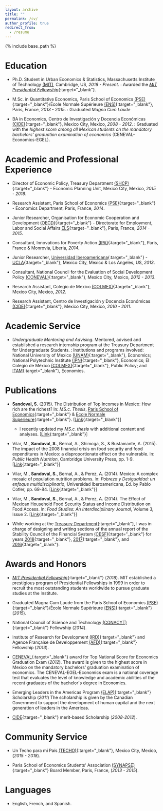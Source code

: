 ```yaml
---
layout: archive
title: ""
permalink: /cv/
author_profile: true
redirect_from:
  - /resume
---
```


{% include base_path %}

# Education

* Ph.D. Student in Urban Economics & Statistics, Massachusetts Institute of Technology [(MIT)](https://www.mit.edu/), Cambridge, US, *2018 - Present*.
:   Awarded the [*MIT Presidential Fellowship*](https://web.mit.edu/provost/presfellow/){:target="_blank"}.  
<p></p>

* M.Sc. in Quantitative Economics, Paris School of Economics [(PSE)](https://www.parisschoolofeconomics.eu/en/){:target="_blank"}/École Normale Supérieure [(ENS)](http://www.ens.fr/en){:target="_blank"}, Paris, France, *2013 - 2015*.
:   Graduated *Magna Cum Laude*
<p></p>

* BA in Economics, Centro de Investigación y Docencia Económicas [(CIDE)](https://www.cide.edu/de/){:target="_blank"}, Mexico City, Mexico, *2008 - 2012*.
:   Graduated with the *highest score among all Mexican students on the mandatory bachelors’ graduation examination of economics* (CENEVAL-Economics-EGEL).
<p></p>

# Academic and Professional Experience

* Director of Economic Policy, Treasury Department [(SHCP)](https://www.gob.mx/hacienda){:target="_blank"} - Economic Planning Unit, Mexico City, Mexico, *2015 - 2018*.
<p></p>

* Research Assistant, Paris School of Economics [(PSE)](https://www.parisschoolofeconomics.eu/en/){:target="_blank"} - Economics Department, Paris, France, *2014*.
<p></p>

* Junior Researcher, Organisation for Economic Cooperation and Development [(OECD)](http://www.oecd.org/){:target="_blank"} - Directorate for Employment, Labor and Social Affairs [ELS](https://www.oecd.org/els/){:target="_blank"}, Paris, France, *2014 - 2015*.
<p></p>

* Consultant, Innovations for Poverty Action [(IPA)](https://www.poverty-action.org/){:target="_blank"}, Paris, France & Monrovia, Liberia, *2014*.
<p></p>

* Junior Researcher, [Universidad Iberoamericana](https://ibero.mx/){:target="_blank"} - [UCLA](http://www.ucla.edu/){:target="_blank"}, Mexico City, Mexico & Los Angeles, US, *2013*.
<p></p>

* Consultant, National Council for the Evaluation of Social Development Policy [(CONEVAL)](https://www.coneval.org.mx/Paginas/principal.aspx){:target="_blank"}, Mexico City, Mexico, *2012 - 2013*.
<p></p>

* Research Assistant, Colegio de Mexico [(COLMEX)](https://www.colmex.mx/){:target="_blank"}, Mexico City, Mexico, *2012*.
<p></p>

* Research Assistant, Centro de Investigación y Docencia Económicas [(CIDE)](https://www.cide.edu/de/){:target="_blank"}, Mexico City, Mexico, *2010 - 2011*.
<p></p>

# Academic Service

* *Undergraduate Mentoring and Advising*. Mentored, advised and established a research internship program at the Treasury Department for Undergraduate Students.
:   Institutions and programs involved: National University of Mexico [(UNAM)](https://www.unam.mx/){:target="_blank"}, Economics; National Polytechnic Institute [(IPN)](https://www.ipn.mx/){:target="_blank"}, Economics; El Colegio de México [(COLMEX)](https://www.colmex.mx/){:target="_blank"}, Public Policy; and [ITAM](https://www.itam.mx/){:target="_blank"}, Economics.

# Publications

* **Sandoval, S.** (2015). The Distribution of Top Incomes in Mexico: How rich are the richest? In: *MS.c. Thesis*, [Paris School of Economics](https://www.parisschoolofeconomics.eu/en/){:target="_blank"} & [Ecole Normale Superieure](http://www.ens.fr/en){:target="_blank"}. [[Link](https://sebastian-olascoaga.github.io/files/inequality_mexico_2015.pdf){:target="_blank"}]

  + I recently updated my *MS.c. thesis* with additional content and analyses. [[Link](https://sebastian-olascoaga.github.io/files/inequality_mexico_2017.pdf){:target="_blank"}]

* Vilar, M., **Sandoval, S.**, Bernal, A., Shimoga, S., & Bustamante, A. (2015). The impact of the 2008 financial crisis on food security and food expenditures in Mexico: a disproportionate effect on the vulnerable. In: *Public Health Nutrition*, Cambridge University Press, pp. 1-9. [[Link](https://sebastian-olascoaga.github.io/files/FinalPHN.pdf){:target="_blank"}]

* Vilar, M., **Sandoval, S.**, Bernal, A., & Perez, A. (2014). Mexico: A complex mosaic of population nutrition problems. In: *Pobreza y Desigualdad: un enfoque multidisciplinario*, Universidad Iberoamericana, Ed. by Pablo Cotler, pp. 69-84. [[Link](https://sebastian-olascoaga.github.io/files/CapPobrezayDesigualdad.pdf){:target="_blank"}]

* Vilar, M., **Sandoval, S.**, Bernal, A., & Perez, A. (2014). The Effect of Mexican Household Food Security Status and Income Distribution on Food Access. In: *Food Studies: An Interdisciplinary Journal*, Volume 3, Issue 2. [[Link](https://sebastian-olascoaga.github.io/files/FoodStudies.pdf){:target="_blank"}]

* While working at the [Treasury Department](https://www.gob.mx/hacienda){:target="_blank"}, I was in charge of designing and writing sections of the annual report of the Stability Council of the Financial System [(CESF)](https://www.cesf.gob.mx/){:target="_blank"} for years [2018](https://sebastian-olascoaga.github.io/files/2018_informe_anual_cesf.pdf){:target="_blank"}, [2017](https://sebastian-olascoaga.github.io/files/2017_informe_anual_cesf.pdf){:target="_blank"}, and [2016](https://sebastian-olascoaga.github.io/files/2016_informe_anual_cesf.pdf){:target="_blank"}.
<p></p>

# Awards and Honors

* [*MIT Presidential Fellowship*](https://web.mit.edu/provost/presfellow/){:target="_blank"} (*2018*). MIT established a prestigious program of Presidential Fellowships in 1999 in order to recruit the most outstanding students worldwide to pursue graduate studies at the Institute.
<p></p>

* Graduated Magna Cum Laude from the Paris School of Economics [(PSE)](https://www.parisschoolofeconomics.eu/en/){:target="_blank"}/École Normale Supérieure [(ENS)](http://www.ens.fr/en){:target="_blank"} (*2015*).
<p></p>

* National Council of Science and Technology [(CONACYT)](https://www.conacyt.gob.mx/){:target="_blank"} Fellowship (*2014*).
<p></p>

* Institute of Research for Development [(IRD)](https://en.ird.fr/){:target="_blank"} and Agence Française de Developpement [(AFD)](https://www.afd.fr/en){:target="_blank"} Fellowship (*2013*).
<p></p>

* [CENEVAL](http://www.ceneval.edu.mx/){:target="_blank"} award for Top National Score for Economics Graduation Exam (*2012*). The award is given to the highest score in Mexico on the mandatory bachelors’ graduation examination of economics. The CENEVAL-EGEL-Economics exam is a national coverage test that evaluates the level of knowledge and academic abilities of the recent graduates of the bachelor's degree in Economics.
<p></p>

* Emerging Leaders in the Americas Program [(ELAP)](https://www.educanada.ca/scholarships-bourses/can/institutions/elap-pfla.aspx?lang=eng){:target="_blank"} Scholarship (*2011*) The scholarship is given by the Canadian Government to support the development of human capital and the next generation of leaders in the Americas.
<p></p>

* [CIDE](https://www.cide.edu/de/){:target="_blank"} merit-based Scholarship (*2008-2012*).
<p></p>

# Community Service

* Un Techo para mi País [(TECHO)](https://www.techo.org/mexico/){:target="_blank"}, Mexico City, Mexico, (*2015 - 2018*).
<p></p>

* Paris School of Economics Students’ Association [(SYNAPSE)](https://www.parisschoolofeconomics.eu/en/teaching/associations-synapse-and-alumni/){:target="_blank"} Board Member, Paris, France, (*2013 - 2015*).
<p></p>

# Languages

*	English, French, and Spanish.
